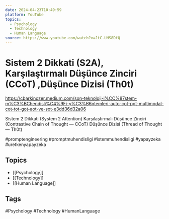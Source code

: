 ```yaml
---
date: 2024-04-23T10:49:59
platform: YouTube
topics:
  - Psychology
  - Technology
  - Human Language
source: https://www.youtube.com/watch?v=JtC-UHS8DfQ
---
```

# Sistem 2 Dikkati (S2A), Karşılaştırmalı Düşünce Zinciri (CCoT) ,Düşünce Dizisi (Th0t)

https://cbarkinozer.medium.com/son-teknoloji-i%CC%87stem-m%C3%BChendisli%C4%9Fi-y%C3%B6ntemleri-auto-cot-pot-multimodal-cot-tot-got-aot-ve-sot-e3dd36d32a06

Sistem 2 Dikkati (System 2 Attention)
Karşılaştırmalı Düşünce Zinciri (Contrastive Chain of Thought — CCoT)
Düşünce Dizisi (Thread of Thought — Th0t)

#promptengineering    #promptmuhendisligi #istemmuhendisligi #yapayzeka #uretkenyapayzeka

## Topics
- [[Psychology]]
- [[Technology]]
- [[Human Language]]

## Tags
#Psychology #Technology #HumanLanguage